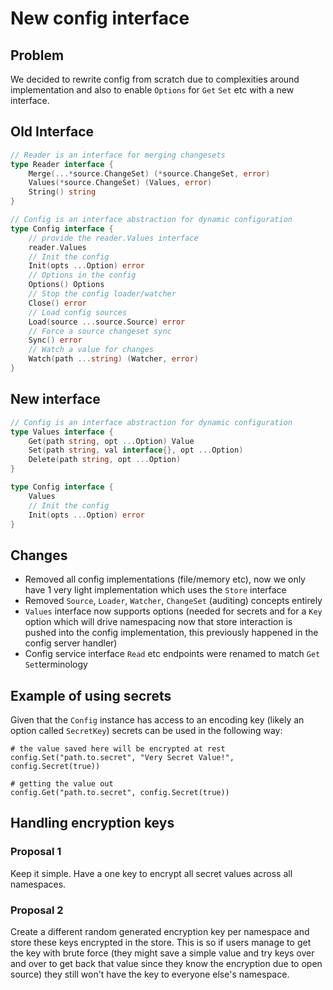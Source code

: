 # New config interface

## Problem

We decided to rewrite config from scratch due to complexities around implementation and also to enable `Options` for `Get` `Set` etc with a new interface.

## Old Interface

```go
// Reader is an interface for merging changesets
type Reader interface {
	Merge(...*source.ChangeSet) (*source.ChangeSet, error)
	Values(*source.ChangeSet) (Values, error)
	String() string
}

// Config is an interface abstraction for dynamic configuration
type Config interface {
	// provide the reader.Values interface
	reader.Values
	// Init the config
	Init(opts ...Option) error
	// Options in the config
	Options() Options
	// Stop the config loader/watcher
	Close() error
	// Load config sources
	Load(source ...source.Source) error
	// Force a source changeset sync
	Sync() error
	// Watch a value for changes
	Watch(path ...string) (Watcher, error)
}
```

## New interface

```go
// Config is an interface abstraction for dynamic configuration
type Values interface {
	Get(path string, opt ...Option) Value
	Set(path string, val interface{}, opt ...Option)
	Delete(path string, opt ...Option)
}

type Config interface {
	Values
	// Init the config
	Init(opts ...Option) error
}
```

## Changes

- Removed all config implementations (file/memory etc), now we only have 1 very light implementation which uses the `Store` interface
- Removed `Source`, `Loader`, `Watcher`, `ChangeSet` (auditing) concepts entirely
- `Values` interface now supports options (needed for secrets and for a `Key` option which will drive namespacing now that store interaction is pushed into the config implementation, this previously happened in the config server handler)
- Config service interface `Read` etc endpoints were renamed to match `Get` `Set`terminology

## Example of using secrets

Given that the `Config` instance has access to an encoding key (likely an option called `SecretKey`) secrets can be used in the following way:

```
# the value saved here will be encrypted at rest
config.Set("path.to.secret", "Very Secret Value!", config.Secret(true))

# getting the value out
config.Get("path.to.secret", config.Secret(true))
```

## Handling encryption keys

### Proposal 1

Keep it simple. Have a one key to encrypt all secret values across all namespaces.

### Proposal 2

Create a different random generated encryption key per namespace and store these keys encrypted in the store.
This is so if users manage to get the key with brute force (they might save a simple value and try keys over and over to get back that value since they know the encryption due to open source)
they still won't have the key to everyone else's namespace.